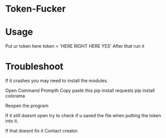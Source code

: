 # Token-Fucker

# Usage

Put ur token here token = 'HERE RIGHT HERE YES'
After that run it

# Troubleshoot

If it crashes you may need to install the modules.

Open Command Prompth
Copy paste this
pip install requests
pip install colorama

Reopen the program

If it still doesnt open try to check if u saved the file when putting the token into it.

If that doesnt fix it Contact creator.
